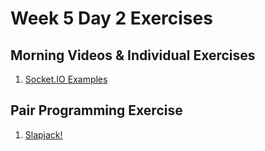 # Week 5 Day 2 Exercises

## Morning Videos & Individual Exercises
1. [Socket.IO Examples](./examples/README.md)

## Pair Programming Exercise
1. [Slapjack!](https://github.com/horizons-school-of-technology/slapjack)
